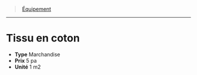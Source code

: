 ﻿---
!Equipment
Type: Marchandise
Price: 5 pa
Unity: 1 m2
Id: equipment_hd.md#tissu-en-coton
ParentLink: equipment_hd.md#Équipement
Name: Tissu en coton
ParentName: Équipement
NameLevel: 1
---
> [Équipement](hd_equipment.md)

---

# Tissu en coton

- **Type** Marchandise
- **Prix** 5 pa
- **Unité** 1 m2

